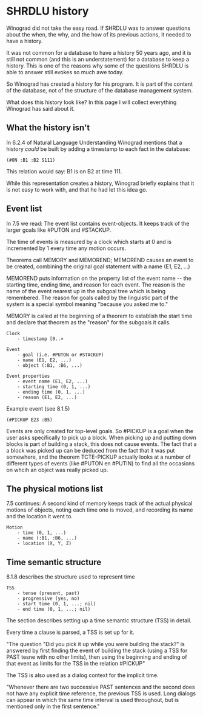 # SHRDLU history

Winograd did not take the easy road. If SHRDLU was to answer questions about the when, the why, and the how of its previous actions, it needed to have a history.

It was not common for a database to have a history 50 years ago, and it is still not common (and this is an understatement) for a database to keep a history. This is one of the reasons why some of the questions SHRDLU is able to answer still evokes so much awe today. 

So Winograd has created a history for his program. It is part of the content of the database, not of the structure of the database management system.

What does this history look like? In this page I will collect everything Winograd has said about it.

## What the history isn't

In 6.2.4 of Natural Language Understanding Winograd mentions that a history _could_ be built by adding a timestamp to each fact in the database:

    (#ON :B1 :B2 S111)

This relation would say: B1 is on B2 at time 111. 

While this representation creates a history, Winograd briefly explains that it is not easy to work with, and that he had let this idea go.

## Event list

In 7.5 we read: The event list contains event-objects. It keeps track of the larger goals like #PUTON and #STACKUP.

The time of events is measured by a clock which starts at 0 and is incremented by 1 every time any motion occurs.

Theorems call MEMORY and MEMOREND; MEMOREND causes an event to be created, combining the original goal statement with a name (E1, E2, ...) 

MEMOREND puts information on the property list of the event name -- the starting time, ending time, and reason for each event. The reason is the name of the event nearest up in the subgoal tree which is being remembered. The reason for goals called by the linguistic part of the system is a special symbol meaning "because you asked me to."

MEMORY is called at the beginning of a theorem to establish the start time and declare that theorem as the "reason" for the subgoals it calls.

    Clock
        - timestamp [0..>

    Event
        - goal (i.e. #PUTON or #STACKUP)
        - name (E1, E2, ...)
        - object (:B1, :B6, ...)

    Event properties
        - event name (E1, E2, ...)
        - starting time (0, 1, ...)
        - ending time (0, 1, ...)
        - reason (E1, E2, ...)

Example event (see 8.1.5)

    (#PICKUP E23 :B5)

Events are only created for top-level goals. So #PICKUP is a goal when the user asks specifically to pick up a block. When picking up and putting down blocks is part of building a stack, this does not cause events. The fact that a a block was picked up can be deduced from the fact that it was put somewhere, and the theorem TCTE-PICKUP actually looks at a number of different types of events (like #PUTON en #PUTIN) to find all the occasions on whcih an object was really picked up.

## The physical motions list

7.5 continues: A second kind of memory keeps track of the actual physical motions of objects, noting each time one is moved, and recording its name and the location it went to.

    Motion
        - time (0, 1, ...)
        - name (:B1, :B6, ...)
        - location (X, Y, Z)
    
## Time semantic structure

8.1.8 describes the structure used to represent time

    TSS
        - tense (present, past)
        - progressive (yes, no)
        - start time (0, 1, ...; nil)
        - end time (0, 1, ...; nil)

The section describes setting up a time semantic structure (TSS) in detail.

Every time a clause is parsed, a TSS is set up for it.

"The question "Did you pick it up while you were building the stack?" is answered by first finding the event of building the stack (using a TSS for PAST tesne with no other limits), then using the beginning and ending of that event as limits for the TSS in the relation #PICKUP"

The TSS is also used as a dialog context for the implicit time.

"Whenever there are two successive PAST sentences and the second does not have any explicit time reference, the previous TSS is used. Long dialogs can appear in which the same time interval is used throughout, but is mentioned only in the first sentence."

